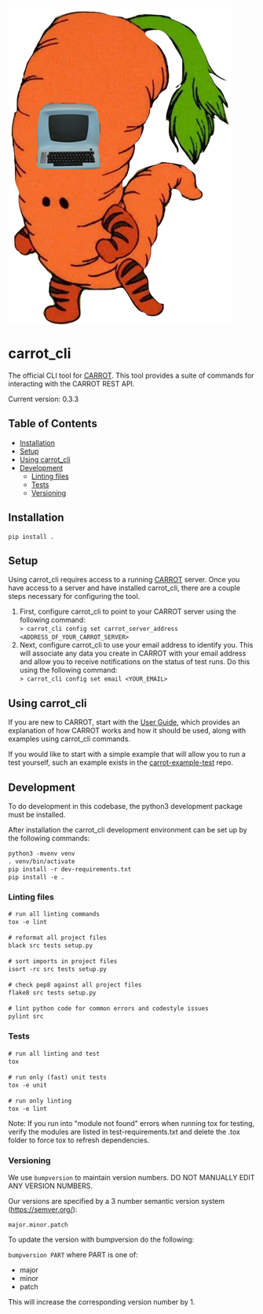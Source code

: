 ![CARROT CLI](https://github.com/broadinstitute/carrot_cli/blob/master/logo.png?raw=true)
# carrot\_cli
The official CLI tool for [CARROT](https://github.com/broadinstitute/carrot). This tool provides a suite of commands for interacting with the CARROT REST API.

Current version: 0.3.3

## Table of Contents
* [Installation](#installation)
* [Setup](#setup)
* [Using carrot_cli](#using)
* [Development](#development)
    * [Linting files](#linting-files)
    * [Tests](#tests)
    * [Versioning](#versioning)

## <a name="installation">Installation</a>

    pip install .

## <a name="setup">Setup</a>
Using carrot_cli requires access to a running [CARROT](https://github.com/broadinstitute/carrot) server.  Once you have access to a server and have installed carrot_cli, there are a couple steps necessary for configuring the tool.
1. First, configure carrot_cli to point to your CARROT server using the following command:\
`> carrot_cli config set carrot_server_address <ADDRESS_OF_YOUR_CARROT_SERVER>`
2. Next, configure carrot_cli to use your email address to identify you.  This will associate any data you create in CARROT with your email address and allow you to receive notifications on the status of test runs.  Do this using the following command:\
`> carrot_cli config set email <YOUR_EMAIL>`

## <a name="using">Using carrot_cli</a>
If you are new to CARROT, start with the [User Guide](https://github.com/broadinstitute/carrot/blob/master/UserGuide.md), which provides an explanation of how CARROT works and how it should be used, along with examples using carrot_cli commands.

If you would like to start with a simple example that will allow you to run a test yourself, such an example exists in the [carrot-example-test](https://github.com/broadinstitute/carrot-example-test) repo.

## <a name="development">Development</a>

To do development in this codebase, the python3 development package must
be installed.

After installation the carrot\_cli development environment can be set up by
the following commands:

    python3 -mvenv venv
    . venv/bin/activate
    pip install -r dev-requirements.txt
    pip install -e .

### <a name="linting-files">Linting files</a>

    # run all linting commands
    tox -e lint

    # reformat all project files
    black src tests setup.py

    # sort imports in project files
    isort -rc src tests setup.py

    # check pep8 against all project files
    flake8 src tests setup.py

    # lint python code for common errors and codestyle issues
    pylint src

### <a name="tests">Tests</a>

    # run all linting and test
    tox

    # run only (fast) unit tests
    tox -e unit

    # run only linting
    tox -e lint

Note: If you run into "module not found" errors when running tox for testing, verify the modules are listed in test-requirements.txt and delete the .tox folder to force tox to refresh dependencies.

### <a name="versioning">Versioning</a>

We use `bumpversion` to maintain version numbers.
DO NOT MANUALLY EDIT ANY VERSION NUMBERS.

Our versions are specified by a 3 number semantic version system (https://semver.org/):

	major.minor.patch

To update the version with bumpversion do the following:

`bumpversion PART` where PART is one of:
- major
- minor
- patch

This will increase the corresponding version number by 1.
